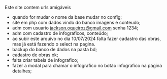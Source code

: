 Este site contem urls amigáveis

- quando for mudar o nome da base mudar no config;
- site em php com dados vindo do banco imagens e conteudo;
- adm com usuario jackson.oqueiroz@gmail.com senha 1234;
- adm com cadastro de infograficos, conteúdo;
- ao subir este arquivo no dia 10/07/2024 falta fazer cadastro das obras, mas já está fazendo o select na pagina.
- backup do banco de dados na pasta bd;
- cadastro de obras ok;
- falta criar tabela de infografico;
- fazer a modal para chamar o infografico no botão infografico na página detalhes;

